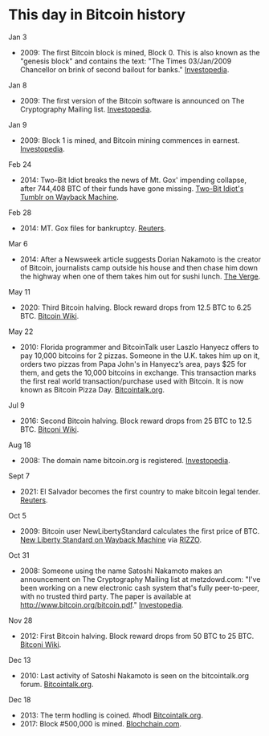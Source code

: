 # This day in Bitcoin history

Jan 3
- 2009: The first Bitcoin block is mined, Block 0. This is also known as the "genesis block" and contains the text: "The Times 03/Jan/2009 Chancellor on brink of second bailout for banks." [Investopedia](https://www.investopedia.com/terms/b/bitcoin.asp).

Jan 8
- 2009: The first version of the Bitcoin software is announced on The Cryptography Mailing list. [Investopedia](https://www.investopedia.com/terms/b/bitcoin.asp).

Jan 9
- 2009: Block 1 is mined, and Bitcoin mining commences in earnest. [Investopedia](https://www.investopedia.com/terms/b/bitcoin.asp).

Feb 24
- 2014: Two-Bit Idiot breaks the news of Mt. Gox' impending collapse, after 744,408 BTC of their funds have gone missing. [Two-Bit Idiot's Tumblr on Wayback Machine]( https://web.archive.org/web/20140915000000*/https://two-bit-idiot.tumblr.com/post/77745633839/bitcoins-apocalyptic-moment-mt-gox-may-have).

Feb 28
- 2014: MT. Gox files for bankruptcy. [Reuters](https://www.reuters.com/article/us-bitcoin-mtgox-bankruptcy-idUSBREA1R0FX20140228).

Mar 6
- 2014: After a Newsweek article suggests Dorian Nakamoto is the creator of Bitcoin, journalists camp outside his house and then chase him down the highway when one of them takes him out for sushi lunch. [The Verge](https://www.theverge.com/2014/3/6/5479050/press-chases-alleged-bitcoin-creator-through-los-angeles).

May 11
- 2020: Third Bitcoin halving. Block reward drops from 12.5 BTC to 6.25 BTC. [Bitcoin Wiki](https://en.bitcoin.it/wiki/Controlled_supply).

May 22
- 2010: Florida programmer and BitcoinTalk user Laszlo Hanyecz offers to pay 10,000 bitcoins for 2 pizzas. Someone in the U.K. takes him up on it, orders two pizzas from Papa John's in Hanyecz’s area, pays $25 for them, and gets the 10,000 bitcoins in exchange. This transaction marks the first real world transaction/purchase used with Bitcoin. It is now known as Bitcoin Pizza Day. [Bitcointalk.org](https://bitcointalk.org/index.php?topic=137.0).

Jul 9
- 2016: Second Bitcoin halving. Block reward drops from 25 BTC to 12.5 BTC. [Bitconi Wiki](https://en.bitcoin.it/wiki/Controlled_supply).

Aug 18
- 2008: The domain name bitcoin.org is registered. [Investopedia](https://www.investopedia.com/terms/b/bitcoin.asp).

Sept 7
- 2021: El Salvador becomes the first country to make bitcoin legal tender. [Reuters](https://www.reuters.com/business/finance/el-salvador-leads-world-into-cryptocurrency-bitcoin-legal-tender-2021-09-07/).

Oct 5
- 2009: Bitcoin user NewLibertyStandard calculates the first price of BTC. [New Liberty Standard on Wayback Machine]( https://web.archive.org/web/20131031064421/http://newlibertystandard.wikifoundry.com/page/2009+Exchange+Rate) via [RIZZO](https://twitter.com/pete_rizzo_/status/1445347268828270599).

Oct 31
- 2008: Someone using the name Satoshi Nakamoto makes an announcement on The Cryptography Mailing list at metzdowd.com: "I've been working on a new electronic cash system that's fully peer-to-peer, with no trusted third party. The paper is available at http://www.bitcoin.org/bitcoin.pdf." [Investopedia](https://www.investopedia.com/terms/b/bitcoin.asp).

Nov 28
- 2012: First Bitcoin halving. Block reward drops from 50 BTC to 25 BTC. [Bitconi Wiki](https://en.bitcoin.it/wiki/Controlled_supply).

Dec 13
- 2010: Last activity of Satoshi Nakamoto is seen on the bitcointalk.org forum. [Bitcointalk.org](https://bitcointalk.org/index.php?action=profile;u=3).

Dec 18
- 2013: The term hodling is coined. #hodl [Bitcointalk.org](https://bitcointalk.org/index.php?topic=375643.0).
- 2017: Block #500,000 is mined. [Blochchain.com](https://www.blockchain.com/btc/block/00000000000000000024fb37364cbf81fd49cc2d51c09c75c35433c3a1945d04).
